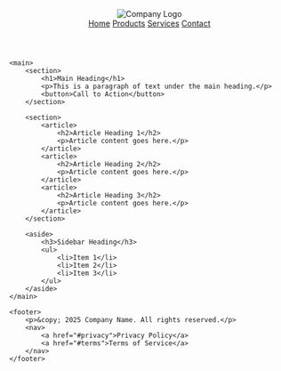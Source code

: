 <!DOCTYPE html>
<html lang="en">
<head>
    <meta charset="UTF-8">
    <meta name="viewport" content="width=device-width, initial-scale=1.0">
    <title>Wireframe Implementation</title>
</head>
<body>
    <header>
        <img src="logo.png" alt="Company Logo">
        <nav>
            <a href="#home">Home</a>
            <a href="#products">Products</a>
            <a href="#services">Services</a>
            <a href="#contact">Contact</a>
        </nav>
    </header>
    
    <main>
        <section>
            <h1>Main Heading</h1>
            <p>This is a paragraph of text under the main heading.</p>
            <button>Call to Action</button>
        </section>
        
        <section>
            <article>
                <h2>Article Heading 1</h2>
                <p>Article content goes here.</p>
            </article>
            <article>
                <h2>Article Heading 2</h2>
                <p>Article content goes here.</p>
            </article>
            <article>
                <h2>Article Heading 3</h2>
                <p>Article content goes here.</p>
            </article>
        </section>
        
        <aside>
            <h3>Sidebar Heading</h3>
            <ul>
                <li>Item 1</li>
                <li>Item 2</li>
                <li>Item 3</li>
            </ul>
        </aside>
    </main>
    
    <footer>
        <p>&copy; 2025 Company Name. All rights reserved.</p>
        <nav>
            <a href="#privacy">Privacy Policy</a>
            <a href="#terms">Terms of Service</a>
        </nav>
    </footer>
</body>
</html>
